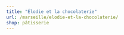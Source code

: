 ```yaml
---
title: "Élodie et la chocolaterie"
url: /marseille/elodie-et-la-chocolaterie/
shop: pâtisserie
---
```

